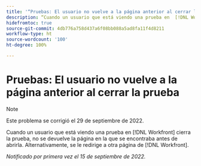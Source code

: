 ```yaml
---
title: '“Pruebas: El usuario no vuelve a la página anterior al cerrar la prueba”'
description: “Cuando un usuario que está viendo una prueba en  [!DNL Workfront]  cierra la prueba, no se devuelve la página en la que se encontraba antes de abrirla. Alternativamente, se le redirige a otra página de  [!DNL Workfront].”
hidefromtoc: true
source-git-commit: 4db776a758d437a6f08bb088a5ad8fa11f4d8211
workflow-type: ht
source-wordcount: '100'
ht-degree: 100%

---
```



# Pruebas: El usuario no vuelve a la página anterior al cerrar la prueba

>[!NOTE]
>
>Este problema se corrigió el 29 de septiembre de 2022.

<!--This is on the WF page as well as the WFP page-->

Cuando un usuario que está viendo una prueba en [!DNL Workfront] cierra la prueba, no se devuelve la página en la que se encontraba antes de abrirla. Alternativamente, se le redirige a otra página de [!DNL Workfront].

_Notificado por primera vez el 15 de septiembre de 2022._

